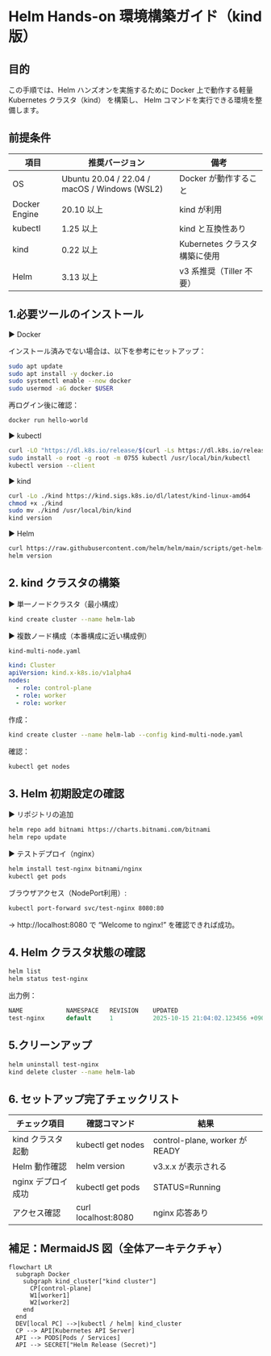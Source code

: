 # Helm Hands-on 環境構築ガイド（kind 版）
## 目的

この手順では、Helm ハンズオンを実施するために
Docker 上で動作する軽量 Kubernetes クラスタ（kind） を構築し、
Helm コマンドを実行できる環境を整備します。

## 前提条件
| 項目          | 推奨バージョン                                | 備考                          |
| ------------- | --------------------------------------------- | ----------------------------- |
| OS            | Ubuntu 20.04 / 22.04 / macOS / Windows (WSL2) | Docker が動作すること         |
| Docker Engine | 20.10 以上                                    | kind が利用                   |
| kubectl       | 1.25 以上                                     | kind と互換性あり             |
| kind          | 0.22 以上                                     | Kubernetes クラスタ構築に使用 |
| Helm          | 3.13 以上                                     | v3 系推奨（Tiller 不要） |

## 1.必要ツールのインストール
▶ Docker

インストール済みでない場合は、以下を参考にセットアップ：
```bash
sudo apt update
sudo apt install -y docker.io
sudo systemctl enable --now docker
sudo usermod -aG docker $USER
```

再ログイン後に確認：
```bash
docker run hello-world
```

▶ kubectl
```bash
curl -LO "https://dl.k8s.io/release/$(curl -Ls https://dl.k8s.io/release/stable.txt)/bin/linux/amd64/kubectl"
sudo install -o root -g root -m 0755 kubectl /usr/local/bin/kubectl
kubectl version --client
```

▶ kind
```bash
curl -Lo ./kind https://kind.sigs.k8s.io/dl/latest/kind-linux-amd64
chmod +x ./kind
sudo mv ./kind /usr/local/bin/kind
kind version
```

▶ Helm
```bash
curl https://raw.githubusercontent.com/helm/helm/main/scripts/get-helm-3 | bash
helm version
```

## 2. kind クラスタの構築
▶ 単一ノードクラスタ（最小構成）
```bash
kind create cluster --name helm-lab
```

▶ 複数ノード構成（本番構成に近い構成例）
```bash
kind-multi-node.yaml
```

```yaml
kind: Cluster
apiVersion: kind.x-k8s.io/v1alpha4
nodes:
  - role: control-plane
  - role: worker
  - role: worker
```

作成：
```bash
kind create cluster --name helm-lab --config kind-multi-node.yaml
```

確認：
```bash
kubectl get nodes
```

## 3. Helm 初期設定の確認
▶ リポジトリの追加
```bash
helm repo add bitnami https://charts.bitnami.com/bitnami
helm repo update
```

▶ テストデプロイ（nginx）
```bash
helm install test-nginx bitnami/nginx
kubectl get pods
```

ブラウザアクセス（NodePort利用）:
```bash
kubectl port-forward svc/test-nginx 8080:80
```
→ http://localhost:8080
 で “Welcome to nginx!” を確認できれば成功。

## 4. Helm クラスタ状態の確認
```bash
helm list
helm status test-nginx
```

出力例：
```sql
NAME        	NAMESPACE	REVISION	UPDATED                                	STATUS  	CHART      	APP VERSION
test-nginx   	default  	1       	2025-10-15 21:04:02.123456 +0900 JST  	deployed	nginx-15.5.2	1.27.0
```

## 5.クリーンアップ
```bash
helm uninstall test-nginx
kind delete cluster --name helm-lab
```

## 6. セットアップ完了チェックリスト
| チェック項目       | 確認コマンド        | 結果                           |
| ------------------ | ------------------- | ------------------------------ |
| kind クラスタ起動  | kubectl get nodes   | control-plane, worker が READY |
| Helm 動作確認      | helm version        | v3.x.x が表示される            |
| nginx デプロイ成功 | kubectl get pods    | STATUS=Running                 |
| アクセス確認       | curl localhost:8080 | nginx 応答あり |

## 補足：MermaidJS 図（全体アーキテクチャ）
```mermaid
flowchart LR
  subgraph Docker
    subgraph kind_cluster["kind cluster"]
      CP[control-plane]
      W1[worker1]
      W2[worker2]
    end
  end
  DEV[local PC] -->|kubectl / helm| kind_cluster
  CP --> API[Kubernetes API Server]
  API --> PODS[Pods / Services]
  API --> SECRET["Helm Release (Secret)"]
```